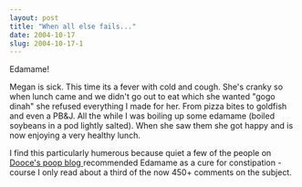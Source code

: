 ```yaml
---
layout: post
title: "When all else fails..."
date: 2004-10-17
slug: 2004-10-17-1
---
```


Edamame! 

Megan is sick.  This time its a fever with cold and cough.  She&apos;s cranky so when lunch came and we didn&apos;t go out to eat which she wanted &quot;gogo dinah&quot; she refused everything I made for her.  From pizza bites to goldfish and even a PB&J.  All the while I was boiling up some edamame (boiled soybeans in a pod lightly salted).  When she saw them she got happy and is now enjoying a very healthy lunch.

I find this particularly humerous because quiet a few of the people on  [Dooce&apos;s poop blog ](http://www.dooce.com/archives/daily/10_15_2004.html#comments)  recommended Edamame as a cure for constipation - course I only read about a third of the now 450+ comments on the subject.

